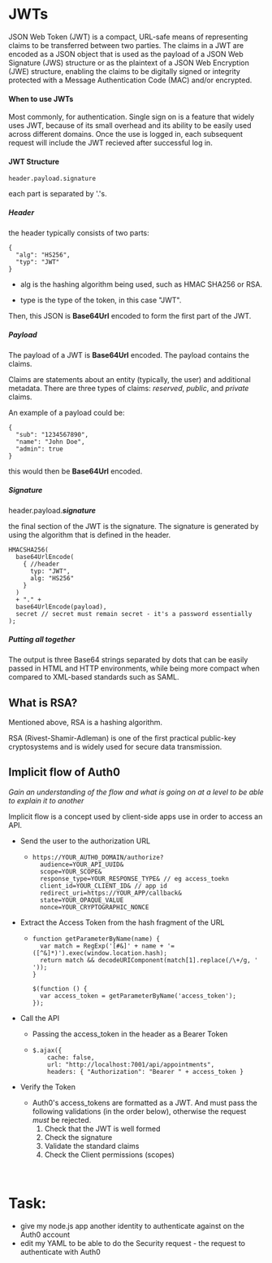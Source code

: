  # JWTs

JSON Web Token (JWT) is a compact, URL-safe means of representing claims to be transferred between two parties.  The claims in a JWT are encoded as a JSON object that is used as the payload of a JSON Web Signature (JWS) structure or as the plaintext of a JSON Web Encryption (JWE) structure, enabling the claims to be digitally signed or integrity protected with a Message Authentication Code (MAC) and/or encrypted.

#### When to use JWTs

Most commonly, for authentication. Single sign on is a feature that widely uses JWT, because of its small overhead and its ability to be easily used across different domains. Once the use is logged in, each subsequent request will include the JWT recieved after successful log in.



#### JWT Structure

```header.payload.signature```

each part is separated by '.'s.

##### Header

the header typically consists of two parts:

```
{
  "alg": "HS256",
  "typ": "JWT"
}
```

- alg is the hashing algorithm being used, such as HMAC SHA256 or RSA.


- type is the type of the token, in this case "JWT".

Then, this JSON is **Base64Url** encoded to form the first part of the JWT.

##### Payload

The payload of a JWT is **Base64Url** encoded. The payload contains the claims.

Claims are statements about an entity (typically, the user) and additional metadata. There are three types of claims: *reserved*, *public*, and *private* claims.

An example of a payload could be:

```
{
  "sub": "1234567890",
  "name": "John Doe",
  "admin": true
}
```

this would then be **Base64Url** encoded.

##### Signature

header.payload._**signature**_

the final section of the JWT is the signature. The signature is generated by using the algorithm that is defined in the header.

````
HMACSHA256(
  base64UrlEncode(
    { //header
      typ: "JWT",
      alg: "HS256"
    }
  )
  + "." +
  base64UrlEncode(payload),
  secret // secret must remain secret - it's a password essentially
);
````

##### Putting all together

The output is three Base64 strings separated by dots that can be easily passed in HTML and HTTP environments, while being more compact when compared to XML-based standards such as SAML.

## What is RSA?

Mentioned above, RSA is a hashing algorithm.

RSA (Rivest-Shamir-Adleman) is one of the first practical public-key cryptosystems and is widely used for secure data transmission.




## Implicit flow of Auth0
*Gain an understanding of the flow and what is going on at a level to be able to explain it to another*



Implicit flow is a concept used by client-side apps use in order to access an API.

- Send the user to the authorization URL

  - ```
    https://YOUR_AUTH0_DOMAIN/authorize?
      audience=YOUR_API_UUID&
      scope=YOUR_SCOPE&
      response_type=YOUR_RESPONSE_TYPE& // eg access_toekn
      client_id=YOUR_CLIENT_ID& // app id
      redirect_uri=https://YOUR_APP/callback&
      state=YOUR_OPAQUE_VALUE
      nonce=YOUR_CRYPTOGRAPHIC_NONCE
    ```

- Extract the Access Token from the hash fragment of the URL

  - ```
    function getParameterByName(name) {
      var match = RegExp('[#&]' + name + '=([^&]*)').exec(window.location.hash);
      return match && decodeURIComponent(match[1].replace(/\+/g, ' '));
    }
    		
    $(function () {
      var access_token = getParameterByName('access_token');
    });
    ```

- Call the API

  - Passing the access_token in the header as a Bearer Token

  - ```` 
    $.ajax({
        cache: false,
        url: "http://localhost:7001/api/appointments",
        headers: { "Authorization": "Bearer " + access_token }
    ````

- Verify the Token

  - Auth0's access_tokens are formatted as a JWT. And must pass the following validations (in the order below), otherwise the request *must* be rejected.
    1. Check that the JWT is well formed
    2. Check the signature
    3. Validate the standard claims
    4. Check the Client permissions (scopes)

  ​

# Task: 

- give my node.js app another identity to authenticate against on the Auth0 account
- edit my YAML to be able to do the Security request - the request to authenticate with Auth0

